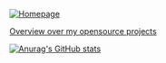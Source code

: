 [![Homepage](https://img.shields.io/badge/homepage-browse-black?logo=firefox&style=for-the-badge)](https://www.lieret.net/opensource)

[Overview over my opensource projects](https://www.lieret.net/opensource)

[![Anurag's GitHub stats](https://github-readme-stats.vercel.app/api?username=klieret&hide_border=false&title_color=000000&hide_rank=true&show_icons=true&icon_color=000000&disable_animations=true&custom_title=Stats)](https://github.com/anuraghazra/github-readme-stats)

